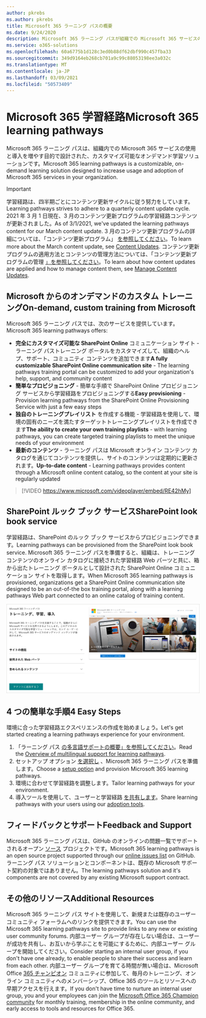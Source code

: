 ```yaml
---
author: pkrebs
ms.author: pkrebs
title: Microsoft 365 ラーニング パスの概要
ms.date: 9/24/2020
description: Microsoft 365 ラーニング パスが組織での Microsoft 365 サービスの使用と導入を加速する方法について説明します。 学習経路には、カスタム SharePoint Online Web パーツと、Microsoft 365 テナントに簡単にプロビジョニングできる最新の SharePoint Online コミュニケーション トレーニング サイトが含まれます。
ms.service: o365-solutions
ms.openlocfilehash: 60a6775b1d128c3ed0b88df62dbf990c457fba33
ms.sourcegitcommit: 349d9164eb268cb701a9c99c88053198ee3a032c
ms.translationtype: MT
ms.contentlocale: ja-JP
ms.lasthandoff: 03/09/2021
ms.locfileid: "50573409"
---
```

# <a name="microsoft-365-learning-pathways"></a><span data-ttu-id="f79be-104">Microsoft 365 学習経路</span><span class="sxs-lookup"><span data-stu-id="f79be-104">Microsoft 365 learning pathways</span></span> 
<span data-ttu-id="f79be-105">Microsoft 365 ラーニング パスは、組織内での Microsoft 365 サービスの使用と導入を増やす目的で設計された、カスタマイズ可能なオンデマンド学習ソリューションです。</span><span class="sxs-lookup"><span data-stu-id="f79be-105">Microsoft 365 learning pathways is a customizable, on-demand learning solution designed to increase usage and adoption of Microsoft 365 services in your organization.</span></span>    

> [!IMPORTANT]
> <span data-ttu-id="f79be-106">学習経路は、四半期ごとにコンテンツ更新サイクルに従う努力をしています。</span><span class="sxs-lookup"><span data-stu-id="f79be-106">Learning pathways strives to adhere to a quarterly content update cycle.</span></span> <span data-ttu-id="f79be-107">2021 年 3 月 1 日現在、3 月のコンテンツ更新プログラムの学習経路コンテンツが更新されました。</span><span class="sxs-lookup"><span data-stu-id="f79be-107">As of 3/1/2021, we've updated the learning pathways content for our March content update.</span></span> <span data-ttu-id="f79be-108">3 月のコンテンツ更新プログラムの詳細については、「コンテンツ更新プログラム」 [を参照してください](custom_contentupdates.md)。</span><span class="sxs-lookup"><span data-stu-id="f79be-108">To learn more about the March content update, see [Content Updates](custom_contentupdates.md).</span></span> <span data-ttu-id="f79be-109">コンテンツ更新プログラムの適用方法とコンテンツの管理方法については、「コンテンツ更新プログラムの管理 [」を参照してください](custom_contentupdatesmanage.md)。</span><span class="sxs-lookup"><span data-stu-id="f79be-109">To learn about how content updates are applied and how to manage content them, see [Manage Content Updates](custom_contentupdatesmanage.md).</span></span>  

## <a name="on-demand-custom-training-from-microsoft"></a><span data-ttu-id="f79be-110">Microsoft からのオンデマンドのカスタム トレーニング</span><span class="sxs-lookup"><span data-stu-id="f79be-110">On-demand, custom training from Microsoft</span></span>

<span data-ttu-id="f79be-111">Microsoft 365 ラーニング パスでは、次のサービスを提供しています。</span><span class="sxs-lookup"><span data-stu-id="f79be-111">Microsoft 365 learning pathways offers:</span></span>

- <span data-ttu-id="f79be-112">**完全にカスタマイズ可能な SharePoint Online** コミュニケーション サイト - ラーニング パストレーニング ポータルをカスタマイズして、組織のヘルプ、サポート、コミュニティ コンテンツを追加できます</span><span class="sxs-lookup"><span data-stu-id="f79be-112">**A fully customizable SharePoint Online communication site** - The learning pathways training portal can be customized to add your organization's help, support, and community content</span></span>
- <span data-ttu-id="f79be-113">**簡単なプロビジョニング** - 簡単な手順で SharePoint Online プロビジョニング サービスから学習経路をプロビジョニングする</span><span class="sxs-lookup"><span data-stu-id="f79be-113">**Easy provisioning** - Provision learning pathways from the SharePoint Online Provisioning Service with just a few easy steps</span></span>
- <span data-ttu-id="f79be-114">**独自のトレーニングプレイリスト** を作成する機能 - 学習経路を使用して、環境の固有のニーズを満たすターゲットトレーニングプレイリストを作成できます</span><span class="sxs-lookup"><span data-stu-id="f79be-114">**The ability to create your own training playlists** - with learning pathways, you can create targeted training playlists to meet the unique needs of your environment</span></span>
- <span data-ttu-id="f79be-115">**最新のコンテンツ** - ラーニング パスは Microsoft オンライン コンテンツ カタログを通じてコンテンツを提供し、サイトのコンテンツは定期的に更新されます。</span><span class="sxs-lookup"><span data-stu-id="f79be-115">**Up-to-date content** - Learning pathways provides content through a Microsoft online content catalog, so the content at your site is regularly updated</span></span>

> [!VIDEO https://www.microsoft.com/videoplayer/embed/RE42hMy]

## <a name="sharepoint-look-book-service"></a><span data-ttu-id="f79be-116">SharePoint ルック ブック サービス</span><span class="sxs-lookup"><span data-stu-id="f79be-116">SharePoint look book service</span></span>
<span data-ttu-id="f79be-117">学習経路は、SharePoint のルック ブック サービスからプロビジョニングできます。</span><span class="sxs-lookup"><span data-stu-id="f79be-117">Learning pathways can be provisioned from the SharePoint look book service.</span></span> <span data-ttu-id="f79be-118">Microsoft 365 ラーニング パスを準備すると、組織は、トレーニング コンテンツのオンライン カタログに接続された学習経路 Web パーツと共に、箱から出たトレーニング ポータルとして設計された SharePoint Online コミュニケーション サイトを取得します。</span><span class="sxs-lookup"><span data-stu-id="f79be-118">When Microsoft 365 learning pathways is provisioned, organizations get a SharePoint Online communication site designed to be an out-of-the box training portal, along with a learning pathways Web part connected to an online catalog of training content.</span></span> 

![SharePoint のルック ブックのプロビジョニング ページ](media/cg-provision.png)

## <a name="4-easy-steps"></a><span data-ttu-id="f79be-120">4 つの簡単な手順</span><span class="sxs-lookup"><span data-stu-id="f79be-120">4 Easy Steps</span></span>
<span data-ttu-id="f79be-121">環境に合った学習経路エクスペリエンスの作成を始めましょう。</span><span class="sxs-lookup"><span data-stu-id="f79be-121">Let's get started creating a learning pathways experience for your environment.</span></span>
1. <span data-ttu-id="f79be-122">「ラーニング パス [の多言語サポートの概要」を参照してください](custom_overview_ml.md)。</span><span class="sxs-lookup"><span data-stu-id="f79be-122">Read the [Overview of multilingual support for learning pathways](custom_overview_ml.md).</span></span> 
2. <span data-ttu-id="f79be-123">セットアップ オプション [を選択し](custom_setupoptions.md) 、Microsoft 365 ラーニング パスを準備します。</span><span class="sxs-lookup"><span data-stu-id="f79be-123">Choose a [setup option](custom_setupoptions.md) and provision Microsoft 365 learning pathways.</span></span>  
3. <span data-ttu-id="f79be-124">環境に合わせて学習経路を調整します。</span><span class="sxs-lookup"><span data-stu-id="f79be-124">Tailor learning pathways for your environment.</span></span>
4. <span data-ttu-id="f79be-125">導入ツールを使用して、ユーザーと学習経路 [を共有します](driveadoption.md)。</span><span class="sxs-lookup"><span data-stu-id="f79be-125">Share learning pathways with your users using our [adoption tools](driveadoption.md).</span></span>

## <a name="feedback-and-support"></a><span data-ttu-id="f79be-126">フィードバックとサポート</span><span class="sxs-lookup"><span data-stu-id="f79be-126">Feedback and Support</span></span>

<span data-ttu-id="f79be-127">Microsoft 365 ラーニング パスは、GitHub のオンラインの問題一覧でサポートされるオープン [ソース](https://aka.ms/CustomLearningHelp) プロジェクトです。</span><span class="sxs-lookup"><span data-stu-id="f79be-127">Microsoft 365 learning pathways is an open source project supported through our [online issues list](https://aka.ms/CustomLearningHelp) on GitHub.</span></span> <span data-ttu-id="f79be-128">ラーニング パス ソリューションとコンポーネントは、既存の Microsoft サポート契約の対象ではありません。</span><span class="sxs-lookup"><span data-stu-id="f79be-128">The learning pathways solution and it's components are not covered by any existing Microsoft support contract.</span></span>  

## <a name="additional-resources"></a><span data-ttu-id="f79be-129">その他のリソース</span><span class="sxs-lookup"><span data-stu-id="f79be-129">Additional Resources</span></span>
<span data-ttu-id="f79be-130">Microsoft 365 ラーニング パス サイトを使用して、新規または既存のユーザー コミュニティ フォーラムへのリンクを提供できます。</span><span class="sxs-lookup"><span data-stu-id="f79be-130">You can use the Microsoft 365 learning pathways site to provide links to any new or existing user community forums.</span></span> <span data-ttu-id="f79be-131">内部ユーザー グループが存在しない場合は、ユーザーが成功を共有し、お互いから学ぶことを可能にするために、内部ユーザー グループを開始してください。</span><span class="sxs-lookup"><span data-stu-id="f79be-131">Consider starting an internal user group, if you don't have one already, to enable people to share their success and learn from each other.</span></span>  <span data-ttu-id="f79be-132">内部ユーザー グループを育てる時間が無い場合は、Microsoft Office [365 チャンピオン](https://aka.ms/O365Champions) コミュニティに参加して、毎月のトレーニング、オンライン コミュニティへのメンバーシップ、Office 365 のツールとリソースへの早期アクセスを行えます。</span><span class="sxs-lookup"><span data-stu-id="f79be-132">If you don't have time to nurture an internal user group, you and your employees can join the [Microsoft Office 365 Champion community](https://aka.ms/O365Champions) for monthly training, membership in the online community, and early access to tools and resources for Office 365.</span></span>